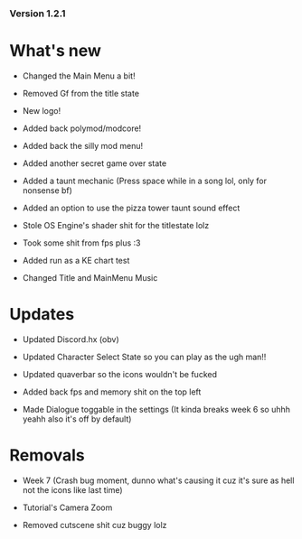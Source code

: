 ### Version 1.2.1

# What's new

* Changed the Main Menu a bit!

* Removed Gf from the title state

* New logo!

* Added back polymod/modcore!

* Added back the silly mod menu!

* Added another secret game over state

* Added a taunt mechanic (Press space while in a song lol, only for nonsense bf)

* Added an option to use the pizza tower taunt sound effect

* Stole OS Engine's shader shit for the titlestate lolz

* Took some shit from fps plus :3

* Added run as a KE chart test

* Changed Title and MainMenu Music

# Updates

* Updated Discord.hx (obv)

* Updated Character Select State so you can play as the ugh man!!

* Updated quaverbar so the icons wouldn't be fucked

* Added back fps and memory shit on the top left

* Made Dialogue toggable in the settings (It kinda breaks week 6 so uhhh yeahh also it's off by default)

# Removals

* Week 7 (Crash bug moment, dunno what's causing it cuz it's sure as hell not the icons like last time)

* Tutorial's Camera Zoom

* Removed cutscene shit cuz buggy lolz
